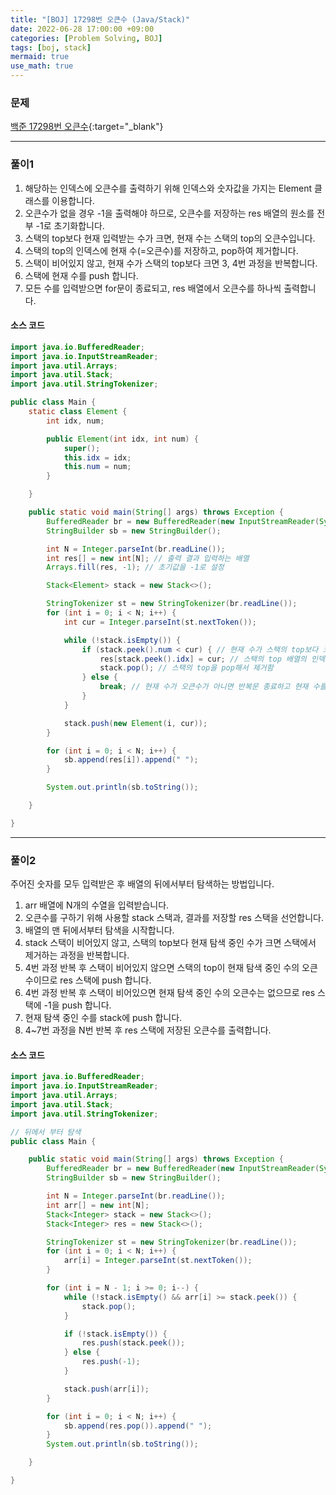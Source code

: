 ```yaml
---
title: "[BOJ] 17298번 오큰수 (Java/Stack)"
date: 2022-06-28 17:00:00 +09:00
categories: [Problem Solving, BOJ]
tags: [boj, stack]
mermaid: true
use_math: true
---
```


### 문제

[백준 17298번 오큰수](https://www.acmicpc.net/problem/17298){:target="\_blank"}

---

### 풀이1

1. 해당하는 인덱스에 오큰수를 출력하기 위해 인덱스와 숫자값을 가지는 Element 클래스를 이용합니다.
2. 오큰수가 없을 경우 -1을 출력해야 하므로, 오큰수를 저장하는 res 배열의 원소를 전부 -1로 초기화합니다.
3. 스택의 top보다 현재 입력받는 수가 크면, 현재 수는 스택의 top의 오큰수입니다.
4. 스택의 top의 인덱스에 현재 수(=오큰수)를 저장하고, pop하여 제거합니다.
5. 스택이 비어있지 않고, 현재 수가 스택의 top보다 크면 3, 4번 과정을 반복합니다.
6. 스택에 현재 수를 push 합니다.
7. 모든 수를 입력받으면 for문이 종료되고, res 배열에서 오큰수를 하나씩 출력합니다.

#### 소스 코드

```java
import java.io.BufferedReader;
import java.io.InputStreamReader;
import java.util.Arrays;
import java.util.Stack;
import java.util.StringTokenizer;

public class Main {
	static class Element {
		int idx, num;

		public Element(int idx, int num) {
			super();
			this.idx = idx;
			this.num = num;
		}

	}

	public static void main(String[] args) throws Exception {
		BufferedReader br = new BufferedReader(new InputStreamReader(System.in));
		StringBuilder sb = new StringBuilder();

		int N = Integer.parseInt(br.readLine());
		int res[] = new int[N]; // 출력 결과 입력하는 배열
		Arrays.fill(res, -1); // 초기값을 -1로 설정

		Stack<Element> stack = new Stack<>();

		StringTokenizer st = new StringTokenizer(br.readLine());
		for (int i = 0; i < N; i++) {
			int cur = Integer.parseInt(st.nextToken());

			while (!stack.isEmpty()) {
				if (stack.peek().num < cur) { // 현재 수가 스택의 top보다 크면 현재 수가 오큰수
					res[stack.peek().idx] = cur; // 스택의 top 배열의 인덱스에 오큰수(=현재 수)를 넣어주고
					stack.pop(); // 스택의 top을 pop해서 제거함
				} else {
					break; // 현재 수가 오큰수가 아니면 반복문 종료하고 현재 수를 스택에 push 함
				}
			}

			stack.push(new Element(i, cur));
		}

		for (int i = 0; i < N; i++) {
			sb.append(res[i]).append(" ");
		}

		System.out.println(sb.toString());

	}

}
```

---

### 풀이2

주어진 숫자를 모두 입력받은 후 배열의 뒤에서부터 탐색하는 방법입니다.

1. arr 배열에 N개의 수열을 입력받습니다.
2. 오큰수를 구하기 위해 사용할 stack 스택과, 결과를 저장할 res 스택을 선언합니다.
3. 배열의 맨 뒤에서부터 탐색을 시작합니다.
4. stack 스택이 비어있지 않고, 스택의 top보다 현재 탐색 중인 수가 크면 스택에서 제거하는 과정을 반복합니다.
5. 4번 과정 반복 후 스택이 비어있지 않으면 스택의 top이 현재 탐색 중인 수의 오큰수이므로 res 스택에 push 합니다.
6. 4번 과정 반복 후 스택이 비어있으면 현재 탐색 중인 수의 오큰수는 없으므로 res 스택에 -1을 push 합니다.
7. 현재 탐색 중인 수를 stack에 push 합니다.
8. 4~7번 과정을 N번 반복 후 res 스택에 저장된 오큰수를 출력합니다.

#### 소스 코드

```java
import java.io.BufferedReader;
import java.io.InputStreamReader;
import java.util.Arrays;
import java.util.Stack;
import java.util.StringTokenizer;

// 뒤에서 부터 탐색
public class Main {

	public static void main(String[] args) throws Exception {
		BufferedReader br = new BufferedReader(new InputStreamReader(System.in));
		StringBuilder sb = new StringBuilder();

		int N = Integer.parseInt(br.readLine());
		int arr[] = new int[N];
		Stack<Integer> stack = new Stack<>();
		Stack<Integer> res = new Stack<>();

		StringTokenizer st = new StringTokenizer(br.readLine());
		for (int i = 0; i < N; i++) {
			arr[i] = Integer.parseInt(st.nextToken());
		}

		for (int i = N - 1; i >= 0; i--) {
			while (!stack.isEmpty() && arr[i] >= stack.peek()) {
				stack.pop();
			}

			if (!stack.isEmpty()) {
				res.push(stack.peek());
			} else {
				res.push(-1);
			}

			stack.push(arr[i]);
		}

		for (int i = 0; i < N; i++) {
			sb.append(res.pop()).append(" ");
		}
		System.out.println(sb.toString());

	}

}
```
